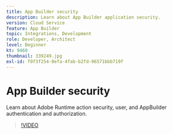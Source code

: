 ```yaml
---
title: App Builder security
description: Learn about App Builder application security.
version: Cloud Service
feature: App Builder
topic: Integrations, Development
role: Developer, Architect
level: Beginner
kt: 9460
thumbnail: 339249.jpg
exl-id: f0f3f254-0efa-4fab-b2fd-96571bbb719f
---
```

# App Builder security

Learn about Adobe Runtime action security, user, and AppBuilder authentication and authorization.

>[!VIDEO](https://video.tv.adobe.com/v/339249/?quality=12&learn=on)
